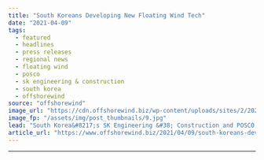 ```yaml
---
title: "South Koreans Developing New Floating Wind Tech"
date: "2021-04-09"
tags: 
  - featured
  - headlines
  - press releases
  - regional news
  - floating wind
  - posco
  - sk engineering & construction
  - south korea
  - offshorewind
source: "offshorewind"
image_url: "https://cdn.offshorewind.biz/wp-content/uploads/sites/2/2021/04/09145502/South-Koreans-Developing-New-Floating-Wind-Tech.jpg"
image_fp: "/assets/img/post_thumbnails/9.jpg"
lead: "South Korea&#8217;s SK Engineering &#38; Construction and POSCO have signed a Memorandum of Understanding"
article_url: "https://www.offshorewind.biz/2021/04/09/south-koreans-developing-new-floating-wind-tech/"
---
```


---
